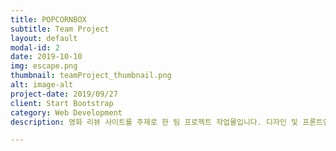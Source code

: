```yaml
---
title: POPCORNBOX
subtitle: Team Project
layout: default
modal-id: 2
date: 2019-10-10
img: escape.png
thumbnail: teamProject_thumbnail.png
alt: image-alt
project-date: 2019/09/27
client: Start Bootstrap
category: Web Development
description: 영화 리뷰 사이트를 주제로 한 팀 프로젝트 작업물입니다. 디자인 및 프론트엔드 부분을 맡았습니다.

---
```

